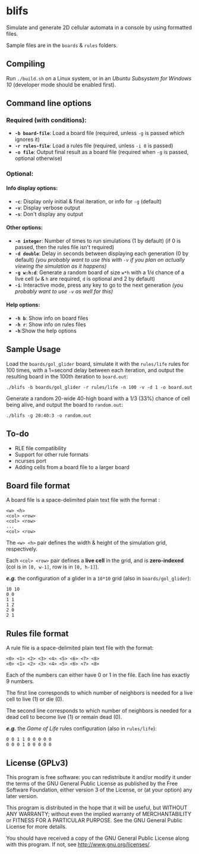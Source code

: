# blifs
Simulate and generate 2D cellular automata in a console by using formatted files.

Sample files are in the `boards` & `rules` folders.

## Compiling
Run `./build.sh` on a Linux system, or in an *Ubuntu Subsystem for Windows 10* (developer mode should be enabled first).

## Command line options

### Required (with conditions):
* **`-b board-file`**: Load a board file (required, unless `-g` is passed which ignores it)
* **`-r rules-file`**: Load a rules file (required, unless `-i 0` is passed)
* **`-o file`**:       Output final result as a board file (required when `-g` is passed, optional otherwise)

### Optional:
#### Info display options:
* **`-c`**: Display only initial & final iteration, or info for `-g` (default)
* **`-v`**: Display verbose output
* **`-s`**: Don't display any output
#### Other options:
* **`-n integer`**: Number of times to run simulations (1 by default) (if 0 is passed, then the rules file isn't required)
* **`-d double`**: Delay in seconds between displaying each generation (0 by default) *(you probably want to use this with `-v` if you plan on actually viewing the simulation as it happens)*
* **`-g w:h:d`**: Generate a random board of size `w*h` with a 1/`d` chance of a live cell (`w` & `h` are required, `d` is optional and 2 by default)
* **`-i`**: Interactive mode, press any key to go to the next generation *(you probably want to use `-v` as well for this)*
#### Help options:
* **`-h b`**: Show info on board files
* **`-h r`**: Show info on rules files
* **`-h`**:Show the help options

## Sample Usage
Load the `boards/gol_glider` board, simulate it with the `rules/life` rules for 100 times, with a 1=second delay between each iteration, and output the resulting board in the 100th iteration to `board.out`:
```
./blifs -b boards/gol_glider -r rules/life -n 100 -v -d 1 -o board.out
```

Generate a random 20-wide 40-high board with a 1/3 (33%) chance of cell being alive, and output the board to `random.out`:
```
./blifs -g 20:40:3 -o random.out
```

## To-do
* RLE file compatibility
* Support for other rule formats
* ncurses port
* Adding cells from a board file to a larger board

## Board file format

A board file is a space-delimited plain text file with the format :
```
<w> <h>
<col> <row>
<col> <row>
...
<col> <row>
```

The `<w> <h>` pair defines the width & height of the simulation grid, respectively.

Each `<col> <row>` pair defines a **live cell** in the grid, and is **zero-indexed** (col is in `[0, w-1]`, row is in `[0, h-1]`).

***e.g.*** the configuration of a glider in a `10*10` grid (also in `boards/gol_glider`):
```
10 10
0 0
1 1
1 2
2 0
2 1
```

## Rules file format
A rule file is a space-delimited plain text file with the format:
```
<0> <1> <2> <3> <4> <5> <6> <7> <8>
<0> <1> <2> <3> <4> <5> <6> <7> <8>
```
Each of the numbers can either have 0 or 1 in the file. Each line has exactly 9 numbers.

The first line corresponds to which number of neighbors is needed for a live cell to live (1) or die (0).

The second line corresponds to which number of neighbors is needed for a dead cell to become live (1) or remain dead (0).

***e.g.*** the *Game of Life* rules configuration (also in `rules/life`):
```
0 0 1 1 0 0 0 0 0
0 0 0 1 0 0 0 0 0
```
## License (GPLv3)
This program is free software: you can redistribute it and/or modify
it under the terms of the GNU General Public License as published by
the Free Software Foundation, either version 3 of the License, or
(at your option) any later version.

This program is distributed in the hope that it will be useful,
but WITHOUT ANY WARRANTY; without even the implied warranty of
MERCHANTABILITY or FITNESS FOR A PARTICULAR PURPOSE.  See the
GNU General Public License for more details.

You should have received a copy of the GNU General Public License
along with this program.  If not, see <http://www.gnu.org/licenses/>.
